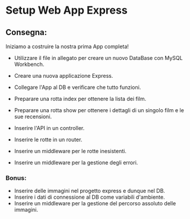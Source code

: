 Setup Web App Express
===
## Consegna:
Iniziamo a costruire la nostra prima App completa!

- Utilizzare il file in allegato per creare un nuovo DataBase con MySQL Workbench.

- Creare una nuova applicazione Express.

- Collegare l'App al DB  e verificare che tutto funzioni.

- Preparare una rotta index per ottenere la lista dei film.

- Preparare una rotta show per ottenere i dettagli di un singolo film e le sue recensioni.

- Inserire l'API in un controller.

- Inserire le rotte in un router.

- Inserire un middleware per le rotte inesistenti.

- Inserire un middleware per la gestione degli errori.

### Bonus:
- Inserire delle immagini nel progetto express e dunque nel DB.
- Inserire i dati di connessione al DB come variabili d'ambiente.
- Inserire un middleware per la gestione del percorso assoluto delle immagini.